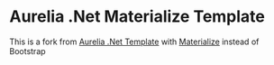 # Aurelia .Net Materialize Template
This is a fork from [Aurelia .Net Template](https://github.com/MaximBalaganskiy/AureliaDotnetTemplate) with [Materialize](http://materializecss.com) instead of Bootstrap
